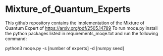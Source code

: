 # Mixture_of_Quantum_Experts
This github repository contains the implementation of the Mixture of Quantum Expert of https://arxiv.org/pdf/2505.14789
To run moqe.py install the python packages listed in requirements_moqe.txt and run the following command:

python3 moqe.py -s [number of experts] -d [numpy seed]
